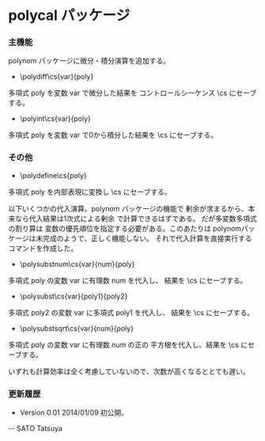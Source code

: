 polycal パッケージ
==================

### 主機能
polynom パッケージに微分・積分演算を追加する。

  * \polydiff\cs{var}{poly}

  多項式 poly を変数 var で微分した結果を
  コントロールシーケンス \cs  にセーブする。

  * \polyint\cs{var}{poly}

  多項式 poly を変数 var で0から積分した結果を
  \cs にセーブする。

### その他

  * \polydefine\cs{poly}

  多項式 poly を内部表現に変換し \cs にセーブする。

以下いくつかの代入演算。polynom パッケージの機能で
剰余が求まるから、本来なら代入結果は1次式による剰余
で計算できるはずである。 だが多変数多項式の割り算は
変数の優先順位を指定する必要がある。このあたりは 
polynomパッケージは未完成のようで、正しく機能しない。
それで代入計算を直接実行するコマンドを作成した。

  * \polysubstnum\cs{var}{num}{poly}

  多項式  poly  の変数  var  に有理数  num  を代入し、
  結果を \cs にセーブする。

  * \polysubst\cs{var}{poly1}{poly2}

  多項式  poly2  の変数  var  に多項式  poly1  を代入し、
  結果を \cs にセーブする。

  * \polysubstsqrt\cs{var}{num}{poly}

  多項式  poly  の変数  var  に有理数  num  の正の
  平方根を代入し、結果を \cs にセーブする。

いずれも計算効率は全く考慮していないので、次数が高くなるととても遅い。

### 更新履歴

  * Version 0.01 2014/01/09 初公開。

-- 
SATO Tatsuya
